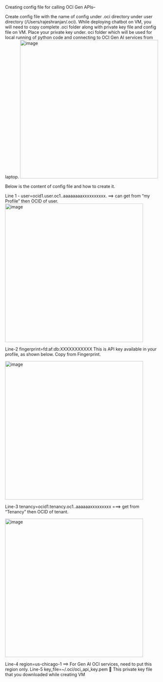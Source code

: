 Creating config file for calling OCI Gen APIs–

Create config file with the name of config under .oci directory under user directory (/Users/rajeshranjan/.oci).  While deploying chatbot on VM, you will need to copy complete .oci folder along with private key file and config file on VM.
Place your private key under. oci folder which will be used for local running of python code and connecting to OCI Gen AI services from laptop.
<img width="452" alt="image" src="https://github.com/rajeshranjan66/OCI_GenAI_Chatbot_Excercise/assets/78391124/01d95feb-e951-44a0-b68f-ddca62a68135">


Below is the content of config file and how to create it.

Line 1 - user=ocid1.user.oc1..aaaaaaaaxxxxxxxxxx. ==> can get from “my Profile” then OCID  of user.
<img width="452" alt="image" src="https://github.com/rajeshranjan66/OCI_GenAI_Chatbot_Excercise/assets/78391124/e5e5d8d3-eb06-4b47-a4ff-50c953156ebe">
 


Line-2 fingerprint=fd:af:db:XXXXXXXXXXX
This is API key available in your profile, as shown below. Copy from Fingerprint.

 <img width="452" alt="image" src="https://github.com/rajeshranjan66/OCI_GenAI_Chatbot_Excercise/assets/78391124/3d033098-e647-44ea-a75e-66b0edfe2dad">



Line-3 tenancy=ocid1.tenancy.oc1..aaaaaaxxxxxxxxx  ===> get from “Tenancy” then OCID of tenant.

 <img width="452" alt="image" src="https://github.com/rajeshranjan66/OCI_GenAI_Chatbot_Excercise/assets/78391124/242c6e1a-4d6d-44ba-b755-70925de0f7bc">



Line-4 region=us-chicago-1  ==>  For Gen AI OCI services, need to put this region only. 
Line-5 key_file=~/.oci/oci_api_key.pem  This private key file that you downloaded while creating VM
